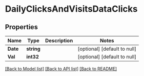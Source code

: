 # DailyClicksAndVisitsDataClicks

## Properties
Name | Type | Description | Notes
------------ | ------------- | ------------- | -------------
**Date** | **string** |  | [optional] [default to null]
**Val** | **int32** |  | [optional] [default to null]

[[Back to Model list]](../README.md#documentation-for-models) [[Back to API list]](../README.md#documentation-for-api-endpoints) [[Back to README]](../README.md)

